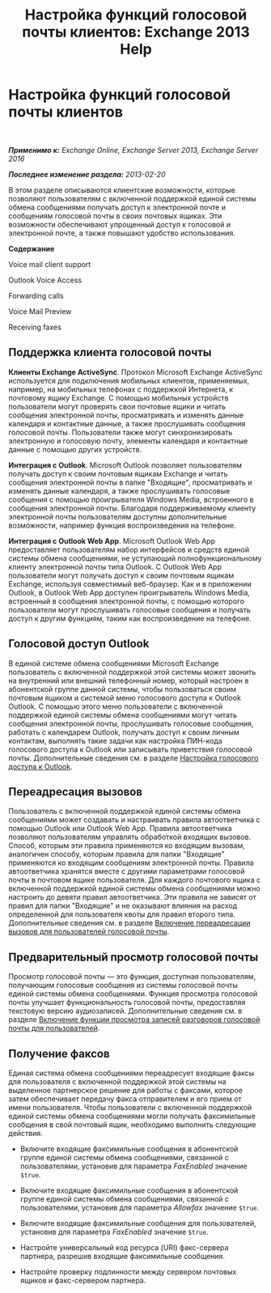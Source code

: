 ﻿---
title: 'Настройка функций голосовой почты клиентов: Exchange 2013 Help'
TOCTitle: Настройка функций голосовой почты клиентов
ms:assetid: 5e661cfd-d34e-4caa-91a5-967bbecb75eb
ms:mtpsurl: https://technet.microsoft.com/ru-ru/library/JJ673529(v=EXCHG.150)
ms:contentKeyID: 50556437
ms.date: 05/22/2018
mtps_version: v=EXCHG.150
ms.translationtype: MT
---

# Настройка функций голосовой почты клиентов

 

_**Применимо к:** Exchange Online, Exchange Server 2013, Exchange Server 2016_

_**Последнее изменение раздела:** 2013-02-20_

В этом разделе описываются клиентские возможности, которые позволяют пользователям с включенной поддержкой единой системы обмена сообщениями получать доступ к электронной почте и сообщениям голосовой почты в своих почтовых ящиках. Эти возможности обеспечивают упрощенный доступ к голосовой и электронной почте, а также повышают удобство использования.

**Содержание**

Voice mail client support

Outlook Voice Access

Forwarding calls

Voice Mail Preview

Receiving faxes

## Поддержка клиента голосовой почты

**Клиенты Exchange ActiveSync**. Протокол Microsoft Exchange ActiveSync используется для подключения мобильных клиентов, применяемых, например, на мобильных телефонах с поддержкой Интернета, к почтовому ящику Exchange. С помощью мобильных устройств пользователи могут проверять свои почтовые ящики и читать сообщения электронной почты, просматривать и изменять данные календаря и контактные данные, а также прослушивать сообщения голосовой почты. Пользователи также могут синхронизировать электронную и голосовую почту, элементы календаря и контактные данные с помощью других устройств.

**Интеграция с Outlook**. Microsoft Outlook позволяет пользователям получать доступ к своим почтовым ящикам Exchange и читать сообщения электронной почты в папке "Входящие", просматривать и изменять данные календаря, а также прослушивать голосовые сообщения с помощью проигрывателя Windows Media, встроенного в сообщения электронной почты. Благодаря поддерживаемому клиенту электронной почты пользователям доступны дополнительные возможности, например функция воспроизведения на телефоне.

**Интеграция с Outlook Web App**. Microsoft Outlook Web App предоставляет пользователям набор интерфейсов и средств единой системы обмена сообщениями, не уступающий полнофункциональному клиенту электронной почты типа Outlook. С Outlook Web App пользователи могут получать доступ к своим почтовым ящикам Exchange, используя совместимый веб-браузер. Как и в приложении Outlook, в Outlook Web App доступен проигрыватель Windows Media, встроенный в сообщения электронной почты, с помощью которого пользователи могут прослушивать голосовые сообщения и получать доступ к другим функциям, таким как воспроизведение на телефоне.

## Голосовой доступ Outlook

В единой системе обмена сообщениями Microsoft Exchange пользователь с включенной поддержкой этой системы может звонить на внутренний или внешний телефонный номер, который настроен в абонентской группе данной системы, чтобы пользоваться своим почтовым ящиком и системой меню голосового доступа к Outlook Outlook. С помощью этого меню пользователи с включенной поддержкой единой системы обмена сообщениями могут читать сообщения электронной почты, прослушивать голосовые сообщения, работать с календарем Outlook, получать доступ к своим личным контактам, выполнять такие задачи как настройка ПИН-кода голосового доступа к Outlook или записывать приветствия голосовой почты. Дополнительные сведения см. в разделе [Настройка голосового доступа к Outlook](setting-up-outlook-voice-access-exchange-2013-help.md).

## Переадресация вызовов

Пользователь с включенной поддержкой единой системы обмена сообщениями может создавать и настраивать правила автоответчика с помощью Outlook или Outlook Web App. Правила автоответчика позволяют пользователям управлять обработкой входящих вызовов. Способ, которым эти правила применяются ко входящим вызовам, аналогичен способу, которым правила для папки "Входящие" применяются ко входящим сообщениям электронной почты. Правила автоответчика хранятся вместе с другими параметрами голосовой почты в почтовом ящике пользователя. Для каждого почтового ящика с включенной поддержкой единой системы обмена сообщениями можно настроить до девяти правил автоответчика. Эти правила не зависят от правил для папки "Входящие" и не оказывают влияния на расход определенной для пользователя квоты для правил второго типа. Дополнительные сведения см. в разделе [Включение переадресации вызовов для пользователей голосовой почты](https://docs.microsoft.com/ru-ru/exchange/voice-mail-unified-messaging/set-up-client-voice-mail-features/allow-voice-mail-users-to-forward-calls).

## Предварительный просмотр голосовой почты

Просмотр голосовой почты — это функция, доступная пользователям, получающим голосовые сообщения из системы голосовой почты единой системы обмена сообщениями. Функция просмотра голосовой почты улучшает функциональность голосовой почты, предоставляя текстовую версию аудиозаписей. Дополнительные сведения см. в разделе [Включение функции просмотра записей разговоров голосовой почты для пользователей](allow-users-to-see-a-voice-mail-transcript-exchange-2013-help.md).

## Получение факсов

Единая система обмена сообщениями переадресует входящие факсы для пользователя с включенной поддержкой этой системы на выделенное партнерское решение для работы с факсами, которое затем обеспечивает передачу факса отправителем и его прием от имени пользователя. Чтобы пользователи с включенной поддержкой единой системы обмена сообщениями могли получать факсимильные сообщения в свой почтовый ящик, необходимо выполнить следующие действия.

  - Включите входящие факсимильные сообщения в абонентской группе единой системы обмена сообщениями, связанной с пользователями, установив для параметра *FaxEnabled* значение `$true`.

  - Включите входящие факсимильные сообщения в абонентской группе единой системы обмена сообщениями, связанной с пользователями, установив для параметра *Allowfax* значение `$true`.

  - Включите входящие факсимильные сообщения для пользователей, установив для параметра *FaxEnabled* значение `$true`.

  - Настройте универсальный код ресурса (URI) факс-сервера партнера, разрешив входящие факсимильные сообщения.

  - Настройте проверку подлинности между сервером почтовых ящиков и факс-сервером партнера.

